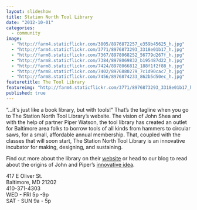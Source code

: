 ```yaml
---
layout: slideshow
title: Station North Tool Library
date: "2012-10-01"
categories: 
  - community
image: 
  - "http://farm4.staticflickr.com/3805/8976872257_e359b45625_h.jpg"
  - "http://farm4.staticflickr.com/3771/8976873293_3318e01b17_h.jpg"
  - "http://farm8.staticflickr.com/7367/8978068252_56779d267f_h.jpg"
  - "http://farm8.staticflickr.com/7384/8978069832_b195487d22_h.jpg"
  - "http://farm8.staticflickr.com/7424/8978066812_188f1f2f88_h.jpg"
  - "http://farm8.staticflickr.com/7402/8976880279_7c1d90cac7_h.jpg"
  - "http://farm8.staticflickr.com/7456/8976874233_862b5d50ec_h.jpg"
featuretitle: The Tool Library
featureimg: "http://farm4.staticflickr.com/3771/8976873293_3318e01b17_h.jpg"
published: true
---
```


“…it's just like a book library, but with tools!” That’s the tagline when you go to The Station North Tool Library’s website. The vision of John Shea and with the help of partner Piper Watson, the tool library has created an outlet for Baltimore area folks to borrow tools of all kinds from hammers to circular saws, for a small, affordable annual membership. That, coupled with the classes that will soon start, The Station North Tool Library is an innovative incubator for making, designing, and sustaining.

Find out more about the library on their [website](http://www.stationnorthtoollibrary.org) or head to our blog to read about the origins of John and Piper’s [innovative idea](http://rwdfblog.com/2013/06/25/keeping-it-local-and-doing-it-yourself-the-station-north-tool-library/). 

417 E Oliver St.  
Baltimore, MD 21202  
410-371-4303  
WED - FRI 5p -9p  
SAT - SUN 9a - 5p